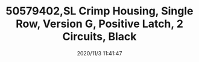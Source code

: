 ﻿---
layout: post 
title: 50579402,SL Crimp Housing, Single Row, Version G, Positive Latch, 2 Circuits, Black
is_home: true
tags: SL
categories: housing-terminal
overview: SL Crimp Housing, Single Row, Version G, Positive Latch, 2 Circuits, Black
series: SL
part_number: 5-50579402
thumb_img: static/202011/487-thumb-20201103194153.jpg
small_img: static/202011/487-20201103194153.jpg
date: 2020/11/3 11:41:47
---



